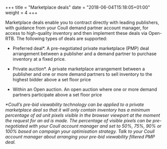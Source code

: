 +++
title = "Marketplace deals"
date = "2018-06-04T15:18:05+01:00"
weight = 4
+++

Marketplace deals enable you to contract directly with leading publishers, with guidance from your Coull demand partner account manager, for access to high-quality inventory and then implement these deals via Open-RTB. The following types of deals are supported:

- Preferred deal\*. A pre-negotiated private marketplace (PMP) deal arrangement between a publisher and a demand partner to purchase inventory at a fixed price.

- Private auction\*. A private marketplace arrangement between a publisher and one or more demand partners to sell inventory to the highest bidder above a set floor price

- Within an Open auction. An open auction where one or more demand partners participate above a set floor price

_\*Coull’s pre-bid viewability technology can be applied to a private marketplace deal so that it will only contain inventory has a minimum percentage of ad unit pixels visible in the browser viewport at the moment the request for an ad is made. The percentage of visible pixels can be pre-negotiated with your Coull account manager and set to 50%, 75%, 90% or 100% based on campaign your optimisation strategy. Talk to your Coull account manager about arranging your pre-bid viewability filtered PMP deal._
